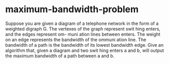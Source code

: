 # maximum-bandwidth-problem
Suppose you are given a diagram of a telephone network in the form of a weighted digraph G. The vertexes of the graph represent swit hing  enters, and the edges represent  om- muni ation lines between  enters. The weight on an edge represents the bandwidth of the  ommuni ation line. The bandwidth of a path is the bandwidth of its lowest bandwidth edge. Give an algorithm that, given a diagram and two swit hing  enters a and b, will output the maximum bandwidth of a path between a and b.
